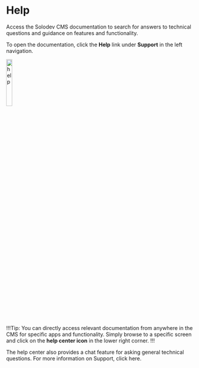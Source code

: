 # Help

Access the Solodev CMS documentation to search for answers to technical questions and guidance on features and functionality.

To open the documentation, click the **Help** link under **Support** in the left navigation.

<img src="../../../images/help1.png" alt="help" style="width: 18%; display: block"></a>


!!!Tip:
You can directly access relevant documentation from anywhere in the CMS for specific apps and functionality. Simply browse to a specific screen and click on the **help center icon** in the lower right corner. 
!!!

The help center also provides a chat feature for asking general technical questions. For more information on Support, click here.
